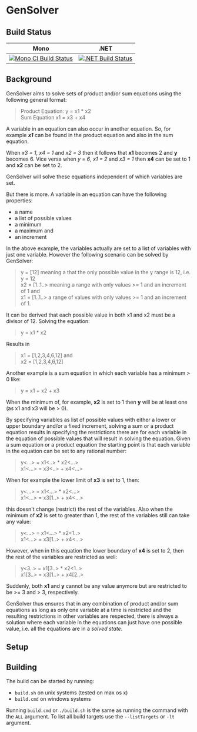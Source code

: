 # GenSolver

## Build Status

Mono | .NET
---- | ----
[![Mono CI Build Status](https://img.shields.io/travis/halcwb/GenSolver/master.svg)](https://travis-ci.org/halcwb/GenSolver) | [![.NET Build Status](https://img.shields.io/appveyor/ci/halcwb/GenSolver/master.svg)](https://ci.appveyor.com/project/halcwb/GenSolver)


## Background

GenSolver aims to solve sets of product and/or sum equations using the following general format:

> Product Equation: y = x1 * x2  </br>
> Sum Equation x1 = x3 + x4 

A variable in an equation can also occur in another equation. So, for example ***x1*** can be found in the product equation and also in the sum equation.

When *x3 = 1*, *x4 = 1* and *x2 = 3* then it follows that **x1** becomes 2 and **y** becomes 6. Vice versa when *y = 6*, *x1 = 2* and *x3 = 1* then **x4** 
can be set to 1 and **x2** can be set to 2.
  
GenSolver will solve these equations independent of which variables are set.

But there is more. A variable in an equation can have the following properties:

* a name
* a list of possible values
* a minimum
* a maximum and
* an increment

In the above example, the variables actually are set to a list of variables with just one variable. However the following scenario can be 
solved by GenSolver:

> y = [12] meaning a that the only possible value in the y range is 12, i.e. y = 12 </br>
> x2 = [1..1..> meaning a range with only values >= 1 and an increment of 1 and </br>
> x1 = [1..1..> a range of values with only values >= 1 and an increment of 1.

It can be derived that each possible value in both x1 and x2 must be a divisor of 12. Solving the equation:

> y = x1 * x2

Results in 

> x1 = [1,2,3,4,6,12] and </br>
> x2 = [1,2,3,4,6,12]

Another example is a sum equation in which each variable has a minimum > 0 like:

> y = x1 + x2 + x3

When the minimum of, for example, **x2** is set to 1 then **y** will be at least one (as x1 and x3 will be > 0).

By specifying variables as list of possible values with either a lower or upper boundary and/or a fixed increment, solving a sum or 
a product equation results in specifying the restrictions there are for each variable in the equation of possible values that will 
result in solving the equation. Given a sum equation or a product equation the starting point is that each variable in the equation
can be set to any rational number:

> y<...> = x1<..> * x2<...> </br>
> x1<...> = x3<..> + x4<...>

When for example the lower limit of **x3** is set to 1, then:

> y<...> = x1<...> * x2<...> </br>
> x1<...> = x3[1..> + x4<...>

this doesn't change (restrict) the rest of the variables. Also when the minimum of **x2** is set to greater than 1, the rest 
of the variables still can take any value:

> y<...> = x1<...> * x2<1..> </br>
> x1<...> = x3[1..> + x4<...>

However, when in this equation the lower boundary of **x4** is set to 2, then the rest of the variables are restricted as well:

> y<3..> = x1[3..> * x2<1..> </br>
> x1[3..> = x3[1..> + x4[2..>

Suddenly, both **x1** and **y** cannot be any value anymore but are restricted to be >= 3 and > 3, respectively. 

GenSolver thus ensures that in any combination of product and/or sum equations as long as only one variable at a time is restricted and 
the resulting restrictions in other variables are respected, there is always a solution where each variable in the equations can just 
have one possible value, i.e. all the equations are in a *solved state*.

 

## Setup



## Building
The build can be started by running:

* `build.sh` on unix systems (tested on max os x)
* `build.cmd` on windows systems

Running `build.cmd` or `./build.sh` is the same as running the command with the `ALL` argument. To list all build targets use the `--listTargets` or `-lt` argument.

